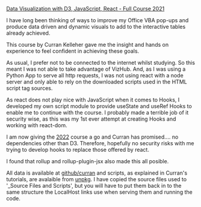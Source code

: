 [Data Visualization with D3, JavaScript, React - Full Course 2021](https://m.youtube.com/watch?v=2LhoCfjm8R4)

I have long been thinking of ways to improve my Office VBA pop-ups and produce data driven and dynamic visuals to add to the interactive tables already achieved.

This course by Curran Kelleher gave me the insight and hands on experience to feel confident in achieving these goals.

As usual, I prefer not to be connected to the internet whilst studying. So this meant I was not able to take advantage of VizHub. And, as I was using a Python App to serve all http requests, I was not using react with a node server and only able to rely on the downloaded scripts used in the HTML script tag sources.

As react does not play nice with JavaScript when it comes to Hooks, I developed my own script module to provide useState and useRef Hooks to enable me to continue with the course. I probably made a terrible job of it security wise, as this was my 1st ever attempt at creating Hooks and working with react-dom.

I am now giving the [2022](https://m.youtube.com/watch?v=xkBheRZTkaw) course a go and Curran has promised.... no dependencies other than D3. Therefore, hopefully no security risks with me trying to develop hooks to replace those offered by react.

I found that rollup and rollup-plugin-jsx also made this all posible.

All data is available at [github/curran](https://github.com/curran) and scripts, as explained in Curran's tutorials, are avalaible from [unpkg](https://unpkg.com). I have copied the source files used to '_Source Files and Scripts', but you will have to put them back in to the same structure the LocalHost links use when serving them and running the code.